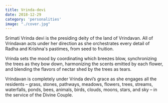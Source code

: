 ```yaml
---
title: Vrinda-devi
date: 2018-12-29
category: 'personalities'
image: "./cover.jpg"
---
```


Srimati Vrinda devi is the presiding deity of the land of Vrindavan. All of Vrindavan acts under her direction as she orchestrates every detail of Radha and Krishna's pastimes, from seed to fruition.

Vrinda sets the mood by coordinating which breezes blow, synchronizing the trees as they bow down, harmonizing the scents emitted by each flower, and blending the flavors of nectar shed by the trees as tears.

Vrindavan is completely under Vrinda devi’s grace as she engages all the residents – grass, stones, pathways, meadows, flowers, trees, streams, waterfalls, ponds, bees, animals, birds, clouds, moons, stars, and sky – in the service of the Divine Couple.